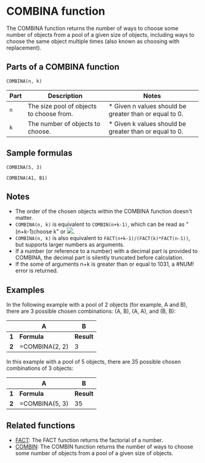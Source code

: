 # COMBINA function

The COMBINA function returns the number of ways to choose some number of objects from a pool of a given size of objects, including ways to choose the same object multiple times (also known as choosing with replacement).

## Parts of a COMBINA function

`COMBINA(n, k)`


| **Part** | **Description**                          | **Notes**                                              |
| -------- | ---------------------------------------- | ------------------------------------------------------ |
| `n`      | The size pool of objects to choose from. | * Given n values should be greater than or equal to 0. |
| `k`      | The number of objects to choose.         | * Given k values should be greater than or equal to 0. |

## Sample formulas

`COMBINA(5, 3)`

`COMBINA(A1, B1)`

## Notes

* The order of the chosen objects within the COMBINA function doesn't matter.
* `COMBINA(n, k)` is equivalent to `COMBIN(n+k-1)`, which can be read as "(n+k-1)choose k" or ![](https://lh3.googleusercontent.com/xW_PYTuIut9n-tPownzMQ_Mq0APnzO5q8KoX1IJQt5tNMrFKrGpdY5fpp4EChkQGLsz2=w59).
* `COMBINA(n, k)` is also equivalent to `FACT(n+k-1)/(FACT(k)*FACT(n-1))`, but supports larger numbers as arguments.
* If a number (or reference to a number) with a decimal part is provided to COMBINA, the decimal part is silently truncated before calculation.
* If the some of arguments n+k is greater than or equal to 1031, a #NUM! error is returned.

## Examples

In the following example with a pool of 2 objects (for example, A and B), there are 3 possible chosen combinations: (A, B), (A, A), and (B, B):


|       | **A**          | **B**      |
| ----- | -------------- | ---------- |
| **1** | **Formula**    | **Result** |
| **2** | =COMBINA(2, 2) | 3          |

In this example with a pool of 5 objects, there are 35 possible chosen combinations of 3 objects:


|       | **A**          | **B**      |
| ----- | -------------- | ---------- |
| **1** | **Formula**    | **Result** |
| **2** | =COMBINA(5, 3) | 35         |

## Related functions

* [FACT](https://support.google.com/docs/answer/3093412): The FACT function returns the factorial of a number.
* [COMBIN](https://support.google.com/docs/answer/3093400): The COMBIN function returns the number of ways to choose some number of objects from a pool of a given size of objects.
